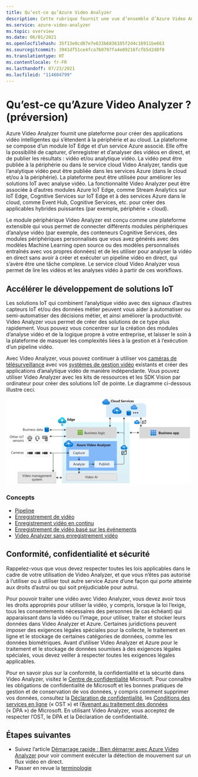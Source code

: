 ```yaml
---
title: Qu’est-ce qu’Azure Video Analyzer
description: Cette rubrique fournit une vue d’ensemble d’Azure Video Analyzer.
ms.service: azure-video-analyzer
ms.topic: overview
ms.date: 06/01/2021
ms.openlocfilehash: 35f13e8cd87e7e633b6836105f2d4c16911be663
ms.sourcegitcommit: 3941df51ce4fca760797fa4e09216fcfb5d2d8f0
ms.translationtype: HT
ms.contentlocale: fr-FR
ms.lasthandoff: 07/23/2021
ms.locfileid: "114604799"
---
```

# <a name="what-is-azure-video-analyzer-preview"></a>Qu’est-ce qu’Azure Video Analyzer ? (préversion)
 
Azure Video Analyzer fournit une plateforme pour créer des applications vidéo intelligentes qui s’étendent à la périphérie et au cloud. La plateforme se compose d’un module IoT Edge et d’un service Azure associé. Elle offre la possibilité de capturer, d’enregistrer et d’analyser des vidéos en direct, et de publier les résultats : vidéo et/ou analytique vidéo. La vidéo peut être publiée à la périphérie ou dans le service cloud Video Analyzer, tandis que l’analytique vidéo peut être publiée dans les services Azure (dans le cloud et/ou à la périphérie). La plateforme peut être utilisée pour améliorer les solutions IoT avec analyse vidéo. La fonctionnalité Video Analyzer peut être associée à d’autres modules Azure IoT Edge, comme Stream Analytics sur IoT Edge, Cognitive Services sur IoT Edge et à des services Azure dans le cloud, comme Event Hub, Cognitive Services, etc. pour créer des applicables hybrides puissantes (par exemple, périphérie + cloud).

Le module périphérique Video Analyzer est conçu comme une plateforme extensible qui vous permet de connecter différents modules périphériques d’analyse vidéo (par exemple, des conteneurs Cognitive Services, des modules périphériques personnalisés que vous avez générés avec des modèles Machine Learning open source ou des modèles personnalisés entraînés avec vos propres données) et de les utiliser pour analyser la vidéo en direct sans avoir à créer et exécuter un pipeline vidéo en direct, qui s’avère être une tâche complexe. Le service cloud Video Analyzer vous permet de lire les vidéos et les analyses vidéo à partir de ces workflows.

## <a name="accelerate-iot-solutions-development"></a>Accélérer le développement de solutions IoT 

Les solutions IoT qui combinent l’analytique vidéo avec des signaux d’autres capteurs IoT et/ou des données métier peuvent vous aider à automatiser ou semi-automatiser des décisions métier, et ainsi améliorer la productivité. Video Analyzer vous permet de créer des solutions de ce type plus rapidement. Vous pouvez vous concentrer sur la création des modules d’analyse vidéo et de la logique propre à votre entreprise, et laisser le soin à la plateforme de masquer les complexités liées à la gestion et à l’exécution d’un pipeline vidéo.

Avec Video Analyzer, vous pouvez continuer à utiliser vos [caméras de télésurveillance](https://en.wikipedia.org/wiki/Closed-circuit_television_camera) avec vos [systèmes de gestion vidéo](https://en.wikipedia.org/wiki/Video_management_system) existants et créer des applications d’analytique vidéo de manière indépendante. Vous pouvez utiliser Video Analyzer avec les kits de ressources et les SDK Vision par ordinateur pour créer des solutions IoT de pointe. Le diagramme ci-dessous illustre ceci.

![Développer des solutions IoT avec Video Analyzer](./media/overview/product-diagram.svg)

### <a name="concepts"></a>Concepts

* [Pipeline](pipeline.md)
* [Enregistrement de vidéo](video-recording.md)
* [Enregistrement vidéo en continu](continuous-video-recording.md)
* [Enregistrement de vidéo basé sur les événements](event-based-video-recording-concept.md)
* [Video Analyzer sans enregistrement vidéo](analyze-live-video-without-recording.md)

## <a name="compliance-privacy-and-security"></a>Conformité, confidentialité et sécurité

Rappelez-vous que vous devez respecter toutes les lois applicables dans le cadre de votre utilisation de Video Analyzer, et que vous n’êtes pas autorisé à l’utiliser ou à utiliser tout autre service Azure d’une façon qui porte atteinte aux droits d’autrui ou qui soit préjudiciable pour autrui.

Pour pouvoir traiter une vidéo avec Video Analyzer, vous devez avoir tous les droits appropriés pour utiliser la vidéo, y compris, lorsque la loi l’exige, tous les consentements nécessaires des personnes (le cas échéant) qui apparaissant dans la vidéo ou l’image, pour utiliser, traiter et stocker leurs données dans Video Analyzer et Azure. Certaines juridictions peuvent imposer des exigences légales spéciales pour la collecte, le traitement en ligne et le stockage de certaines catégories de données, comme les données biométriques. Avant d’utiliser Video Analyzer et Azure pour le traitement et le stockage de données soumises à des exigences légales spéciales, vous devez veiller à respecter toutes les exigences légales applicables.

Pour en savoir plus sur la conformité, la confidentialité et la sécurité dans Video Analyzer, visitez le [Centre de confidentialité](https://www.microsoft.com/TrustCenter/CloudServices/Azure/default.aspx) Microsoft. Pour connaître les obligations de confidentialité de Microsoft et les bonnes pratiques de gestion et de conservation de vos données, y compris comment supprimer vos données, consultez la [Déclaration de confidentialité](https://privacy.microsoft.com/PrivacyStatement), les [Conditions des services en ligne](https://www.microsoft.com/licensing/product-licensing/products?rtc=1) (« OST ») et l’[Avenant au traitement des données](https://www.microsoftvolumelicensing.com/DocumentSearch.aspx?Mode=3&DocumentTypeId=67) (« DPA ») de Microsoft. En utilisant Video Analyzer, vous acceptez de respecter l’OST, le DPA et la Déclaration de confidentialité.

## <a name="next-steps"></a>Étapes suivantes

* Suivez l’article [Démarrage rapide : Bien démarrer avec Azure Video Analyzer](get-started-detect-motion-emit-events.md) pour voir comment exécuter la détection de mouvement sur un flux vidéo en direct.
* Passer en revue la [terminologie](terminology.md)
